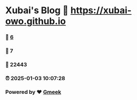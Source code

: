 # Xubai's Blog :link: https://xubai-owo.github.io 
### :page_facing_up: [6](https://xubai-owo.github.io/tag.html) 
### :speech_balloon: 7 
### :hibiscus: 22443 
### :alarm_clock: 2025-01-03 10:07:28 
### Powered by :heart: [Gmeek](https://github.com/Meekdai/Gmeek)
